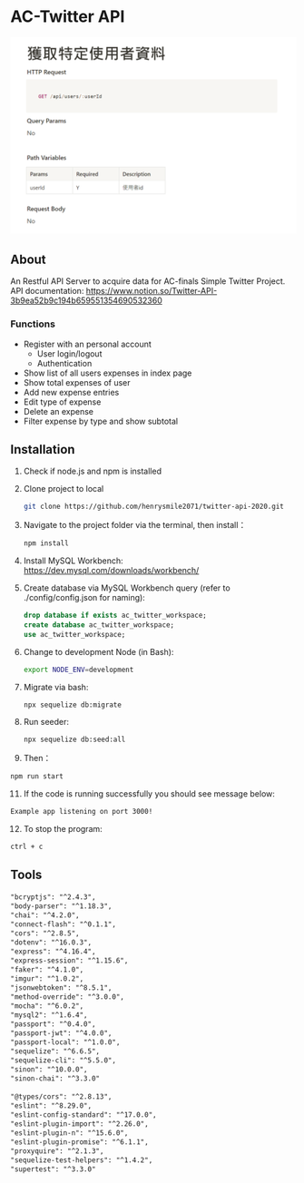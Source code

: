 # AC-Twitter API

![Index page about Twitter API-Syuan, BearKing, Alan, Henry](./public/image/cover.png)

## About

An Restful API Server to acquire data for AC-finals Simple Twitter Project.
API documentation: https://www.notion.so/Twitter-API-3b9ea52b9c194b659551354690532360

### Functions

- Register with an personal account
  - User login/logout
  - Authentication
- Show list of all users expenses in index page
- Show total expenses of user
- Add new expense entries
- Edit type of expense
- Delete an expense
- Filter expense by type and show subtotal

## Installation

1. Check if node.js and npm is installed
2. Clone project to local
   ```bash
   git clone https://github.com/henrysmile2071/twitter-api-2020.git
   ```
3. Navigate to the project folder via the terminal, then install：

   ```bash
   npm install
   ```

4. Install MySQL Workbench: https://dev.mysql.com/downloads/workbench/ 

5. Create database via MySQL Workbench query (refer to ./config/config.json for naming):

   ~~~~sql
   drop database if exists ac_twitter_workspace;
   create database ac_twitter_workspace;
   use ac_twitter_workspace;
   ~~~~

7. Change to development Node (in Bash):

   ```bash
   export NODE_ENV=development
   ```

8. Migrate via bash:

   ```bash
   npx sequelize db:migrate
   ```

9. Run seeder: 

   ```bash
   npx sequelize db:seed:all
   ```

10. Then：

   ```bash
   npm run start
   ```

11. If the code is running successfully you should see message below:

   ```bash
   Example app listening on port 3000!
   ```

12. To stop the program:

   ```bash
   ctrl + c
   ```

## Tools
    "bcryptjs": "^2.4.3",
    "body-parser": "^1.18.3",
    "chai": "^4.2.0",
    "connect-flash": "^0.1.1",
    "cors": "^2.8.5",
    "dotenv": "^16.0.3",
    "express": "^4.16.4",
    "express-session": "^1.15.6",
    "faker": "^4.1.0",
    "imgur": "^1.0.2",
    "jsonwebtoken": "^8.5.1",
    "method-override": "^3.0.0",
    "mocha": "^6.0.2",
    "mysql2": "^1.6.4",
    "passport": "^0.4.0",
    "passport-jwt": "^4.0.0",
    "passport-local": "^1.0.0",
    "sequelize": "^6.6.5",
    "sequelize-cli": "^5.5.0",
    "sinon": "^10.0.0",
    "sinon-chai": "^3.3.0"
  
    "@types/cors": "^2.8.13",
    "eslint": "^8.29.0",
    "eslint-config-standard": "^17.0.0",
    "eslint-plugin-import": "^2.26.0",
    "eslint-plugin-n": "^15.6.0",
    "eslint-plugin-promise": "^6.1.1",
    "proxyquire": "^2.1.3",
    "sequelize-test-helpers": "^1.4.2",
    "supertest": "^3.3.0"